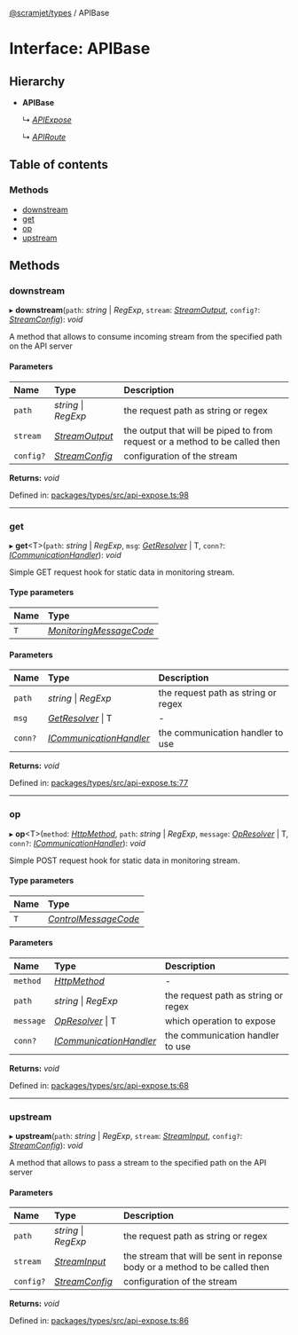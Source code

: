 [@scramjet/types](../README.md) / APIBase

# Interface: APIBase

## Hierarchy

- **APIBase**

  ↳ [*APIExpose*](apiexpose.md)

  ↳ [*APIRoute*](apiroute.md)

## Table of contents

### Methods

- [downstream](apibase.md#downstream)
- [get](apibase.md#get)
- [op](apibase.md#op)
- [upstream](apibase.md#upstream)

## Methods

### downstream

▸ **downstream**(`path`: *string* \| *RegExp*, `stream`: [*StreamOutput*](../README.md#streamoutput), `config?`: [*StreamConfig*](../README.md#streamconfig)): *void*

A method that allows to consume incoming stream from the specified path on the API server

#### Parameters

| Name | Type | Description |
| :------ | :------ | :------ |
| `path` | *string* \| *RegExp* | the request path as string or regex |
| `stream` | [*StreamOutput*](../README.md#streamoutput) | the output that will be piped to from request or a method to be called then |
| `config?` | [*StreamConfig*](../README.md#streamconfig) | configuration of the stream |

**Returns:** *void*

Defined in: [packages/types/src/api-expose.ts:98](https://github.com/scramjet-cloud-platform/scramjet-csi-dev/blob/8f44413a/packages/types/src/api-expose.ts#L98)

___

### get

▸ **get**<T\>(`path`: *string* \| *RegExp*, `msg`: [*GetResolver*](../README.md#getresolver) \| T, `conn?`: [*ICommunicationHandler*](icommunicationhandler.md)): *void*

Simple GET request hook for static data in monitoring stream.

#### Type parameters

| Name | Type |
| :------ | :------ |
| `T` | [*MonitoringMessageCode*](../README.md#monitoringmessagecode) |

#### Parameters

| Name | Type | Description |
| :------ | :------ | :------ |
| `path` | *string* \| *RegExp* | the request path as string or regex |
| `msg` | [*GetResolver*](../README.md#getresolver) \| T | - |
| `conn?` | [*ICommunicationHandler*](icommunicationhandler.md) | the communication handler to use |

**Returns:** *void*

Defined in: [packages/types/src/api-expose.ts:77](https://github.com/scramjet-cloud-platform/scramjet-csi-dev/blob/8f44413a/packages/types/src/api-expose.ts#L77)

___

### op

▸ **op**<T\>(`method`: [*HttpMethod*](../README.md#httpmethod), `path`: *string* \| *RegExp*, `message`: [*OpResolver*](../README.md#opresolver) \| T, `conn?`: [*ICommunicationHandler*](icommunicationhandler.md)): *void*

Simple POST request hook for static data in monitoring stream.

#### Type parameters

| Name | Type |
| :------ | :------ |
| `T` | [*ControlMessageCode*](../README.md#controlmessagecode) |

#### Parameters

| Name | Type | Description |
| :------ | :------ | :------ |
| `method` | [*HttpMethod*](../README.md#httpmethod) | - |
| `path` | *string* \| *RegExp* | the request path as string or regex |
| `message` | [*OpResolver*](../README.md#opresolver) \| T | which operation to expose |
| `conn?` | [*ICommunicationHandler*](icommunicationhandler.md) | the communication handler to use |

**Returns:** *void*

Defined in: [packages/types/src/api-expose.ts:68](https://github.com/scramjet-cloud-platform/scramjet-csi-dev/blob/8f44413a/packages/types/src/api-expose.ts#L68)

___

### upstream

▸ **upstream**(`path`: *string* \| *RegExp*, `stream`: [*StreamInput*](../README.md#streaminput), `config?`: [*StreamConfig*](../README.md#streamconfig)): *void*

A method that allows to pass a stream to the specified path on the API server

#### Parameters

| Name | Type | Description |
| :------ | :------ | :------ |
| `path` | *string* \| *RegExp* | the request path as string or regex |
| `stream` | [*StreamInput*](../README.md#streaminput) | the stream that will be sent in reponse body or a method to be called then |
| `config?` | [*StreamConfig*](../README.md#streamconfig) | configuration of the stream |

**Returns:** *void*

Defined in: [packages/types/src/api-expose.ts:86](https://github.com/scramjet-cloud-platform/scramjet-csi-dev/blob/8f44413a/packages/types/src/api-expose.ts#L86)
